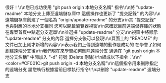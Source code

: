 很好！\r\n您已成功使用 "git push origin 本地分支名稱" 指令\r\n將 "update-readme" 本地分支上傳至遠端儲存庫中
這個操作也更新了 "提交記錄" 的內容\r\n遠端儲存庫創建了一個名為 "origin/update-readme" 的分支\r\n其 "提交記錄" 也與對應的本地分支相同
您可以開啟瀏覽器視窗\r\n來確認目前遠端儲存庫的狀態
在專案首頁中點選分支選單\r\n並選擇 "update-readme" 分支\r\n視窗中將顯示 "update-readme" 分支的內容
選擇分支後可以發現\r\n頁面上的 "README" 的文件已加上剛才新增的內容\r\n表示我們上傳到遠端的動作是成功的
在學會了如何創建遠端分支後\r\n我們現在來學習如何刪除遠端分支
通過在 "git push origin 本地分支名稱" 中間加入 "-d" 符號 (Delete 刪除)\r\n組成以下指令：\r\n"<color=#CF001C>git push origin -d 本地分支名稱</color>"\r\n這個指令用來删除指定的遠端分支
請您執行根據當前目標執行指令\r\n以刪除 "update-readme" 遠端分支